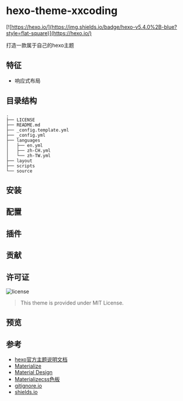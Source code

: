 # hexo-theme-xxcoding

[![https://hexo.io/](https://img.shields.io/badge/hexo-v5.4.0%2B-blue?style=flat-square)](https://hexo.io/)

打造一款属于自己的hexo主题

## 特征

- 响应式布局

## 目录结构

```
.
├── LICENSE
├── README.md
├── _config.template.yml
├── _config.yml
├── languages
│   ├── en.yml
│   ├── zh-CH.yml
│   └── zh-TW.yml
├── layout
├── scripts
└── source
```

## 安装

## 配置

## 插件

## 贡献

## 许可证

![license](https://img.shields.io/badge/license-MIT-blue?style=flat-square)

> This theme is provided under MIT License.

## 预览

## 参考

- [hexo官方主题说明文档](https://hexo.io/zh-cn/docs/themes.html)
- [Materialize](https://materializecss.com/)
- [Material Design](https://material.io/)
- [Materializecss色板](https://materializecss.com/color.html#palette)
- [gitignore.io](https://www.toptal.com/developers/gitignore)
- [shields.io](https://shields.io/)
